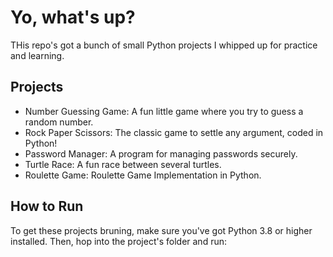 # Yo, what's up? 
THis repo's got a bunch of small Python projects I whipped up for practice and learning.


## Projects
- Number Guessing Game: A fun little game where you try to guess a random number.
- Rock Paper Scissors: The classic game to settle any argument, coded in Python!
- Password Manager:  A program for managing passwords securely.
- Turtle Race: A fun race between several turtles.
- Roulette Game: Roulette Game Implementation in Python. 

## How to Run
To get these projects bruning, make sure you've got Python 3.8 or higher installed. Then, hop into the project's folder and run:

